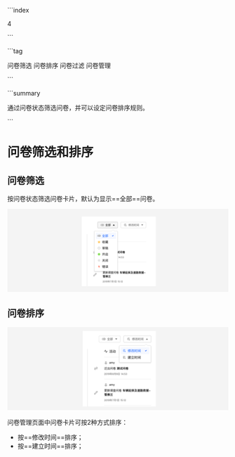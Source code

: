 \```index

4

\```

\```tag

问卷筛选 问卷排序 问卷过滤 问卷管理

\```

\```summary

通过问卷状态筛选问卷，并可以设定问卷排序规则。

\```

# 问卷筛选和排序

## 问卷筛选

按问卷状态筛选问卷卡片，默认为显示==全部==问卷。

<img src='./assets/04surveyFilterAndSorting/surveyFilter.png'>

## 问卷排序

<img src='./assets/04surveyFilterAndSorting/surveySorting.png'>

问卷管理页面中问卷卡片可按2种方式排序：

+ 按==修改时间==排序；
+ 按==建立时间==排序；
